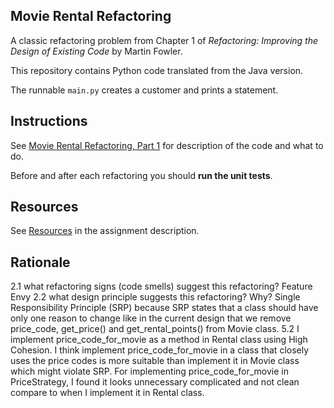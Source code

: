 ## Movie Rental Refactoring

A classic refactoring problem from Chapter 1 of
_Refactoring: Improving the Design of Existing Code_ by Martin Fowler.  

This repository contains Python code translated from the Java version.

The runnable `main.py` creates a customer and prints a statement.


## Instructions

See [Movie Rental Refactoring, Part 1](https://cpske.github.io/ISP/assignment/movierental/movierental-part1) for description of the code and what to do.

Before and after each refactoring you should **run the unit tests**.

## Resources

See [Resources](https://cpske.github.io/ISP/assignment/movierental/movierental-part1#resources) in the assignment description.

## Rationale
2.1 what refactoring signs (code smells) suggest this refactoring?
Feature Envy
2.2 what design principle suggests this refactoring? Why?
Single Responsibility Principle (SRP) because SRP states that a class should have only one reason to change like in the current design that we remove price_code, get_price() and get_rental_points() from Movie class.
5.2 I implement price_code_for_movie as a method in Rental class using High Cohesion. I think implement price_code_for_movie in a class that closely uses the price codes is more suitable than implement it in Movie class which might violate SRP. For implementing price_code_for_movie in PriceStrategy, I found it looks unnecessary complicated and not clean compare to when I implement it in Rental class.
